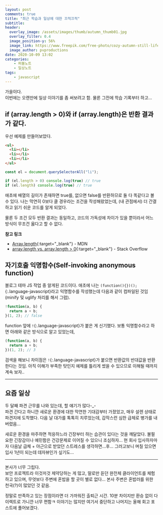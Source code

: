 ```yaml
---
layout: post
comments: true
title: "최근 학습과 일상에 대한 끄적끄적"
subtitle:
header:
  overlay_image: /assets/images/thumb/autumn_thumb01.jpg
  overlay_filter: 0.4
  image_position-y: 56%
  image_link: https://www.freepik.com/free-photo/cozy-autumn-still-life-with-cup-tea_10489106.htm
  image_author: pvproductions
date: 2020-10-09 13:02
categories:
    - 퍼블노트
    - 일상노트
tags:
    - javascript
---
```


가을이다.  
이번에는 오랜만에 일상 이야기를 좀 써보려고 함. 물론 그전에 학습 기록부터 하고...

## if (array.length > 0)와 if (array.length)은 반환 결과가 같다.

우선 예제를 만들어보았다.

```html
<ul>
  <li></li>
  <li></li>
  <li></li>
</ul>
```

```javascript
const el = document.querySelectorAll("li");

if (el.length > 0) console.log(true) // true
if (el.length) console.log(true) // true
```

애초에 배열의 길이가 존재하면 true를, 없으면 false를 반환하므로 둘 다 똑같다고 볼 수 있다. 나는 막연히 0보다 클 경우라는 조건을 작성해왔었는데, (내 관점에서) 더 간결하고 읽기 쉬운 코드를 알게 되었다.

물론 두 조건 모두 반환 결과는 동일하고, 코드의 가독성에 차이가 있을 뿐이라서 어느 방식이 무조건 옳다고 할 수 없다.

**참고 링크**

* [Array.length](https://developer.mozilla.org/ko/docs/Web/JavaScript/Reference/Global_Objects/Array/length){:target="_blank"} - MDN
* [array.length vs. array.length > 0](https://stackoverflow.com/questions/32911424/array-length-vs-array-length-0){:target="_blank"} - Stack Overflow

## 자기호출 익명함수(Self-invoking anonymous function)

블로그 테마 JS 작업 중 알게된 코드이다. 애초에 나는 ```(function(){})();```{:.language-javascript}라고 익명함수를 작성했는데 다음과 같이 컴파일된 것임(minify 및 uglify 처리를 해서 그럼).

```javascript
!function(a, b) {
  return a + b;
}(1, 2); // false
```

function 앞에 ```!```{:.language-javascript}가 붙은 게 신기했다. 보통 익명함수라고 하면 아래와 같은 방식으로 알고 있었는데,

```javascript
(function(a, b) {
  return a + b;
})(1, 2); // 3
```

검색을 해보니 차이점은 ```!```{:.language-javascript}가 붙으면 반환값의 반대값을 반환한다는 것임. 아직 이해가 부족한 탓인지 예제를 틀리게 썼을 수 있으므로 이해될 때까지 계속 보자..

---

## 요즘 일상

두 달째 파견 근무를 나와 있는데, 할 얘기가 많다-_-  
파견 간다고 하니깐 새로운 환경에 대한 막연한 기대감부터 가졌었고, 매우 설렌 상태로 파견지에 도착했다. 다음 날 대가를 톡톡히 치루었는데, 갑작스런 심한 급체로 병가를 내버렸음...

새로운 환경을 마주하면 적응하느라 긴장부터 하는 습관이 있다는 것을 깨달았다. 불필요한 긴장감이나 예민함은 건강문제로 이어질 수 있으니 조심하자... 현 회사 입사하자마자 다음날 급체 + 야근으로 받았던 스트레스를 생각하면...후... 그러고보니 며칠 있으면 입사 1년이 되는데 데자뷰인가 싶기도...

---

본사가 너무 그립다.  
보안 프로젝트라 이것저것 제약당하는 게 많고, 말로만 듣던 완전체 클라이언트를 체험하고 있으며, 무엇보다 주변에 혼밥을 할 곳이 별로 없다... 본사 주변은 혼밥러를 위한 천국(?)이 많았던 것 같음.

정말로 만족하고 있는 장점이라면 더 가까워진 출퇴근 시간. 10분 차이지만 환승 없이 다이렉트로 가니깐 너무 편함ㅋ 이야기는 많지만 여기서 중단하고 나머지는 올해 회고 포스트에 풀어보겠다.